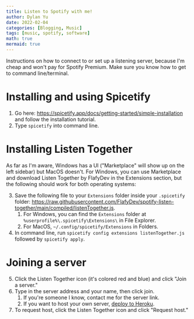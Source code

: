 ```yaml
---
title: Listen to Spotify with me!
author: Dylan Yu
date: 2022-02-04
categories: [Blogging, Music]
tags: [music, spotify, software]
math: true
mermaid: true
---
```


Instructions on how to connect to or set up a listening server, because I'm cheap and won't pay for Spotify Premium. Make sure you know how to get to command line/terminal.

# Installing and using Spicetify
1. Go here: https://spicetify.app/docs/getting-started/simple-installation and follow the installation tutorial.
2. Type `spicetify` into command line.

# Installing Listen Together
As far as I'm aware, Windows has a UI ("Marketplace" will show up on the left sidebar) but MacOS doesn't. For Windows, you can use Marketplace and download Listen Together by FlafyDev in the Extensions section, but the following should work for both operating systems:

3. Save the following file to your `Extensions` folder inside your `.spicetify` folder: https://raw.githubusercontent.com/FlafyDev/spotify-listen-together/main/compiled/listenTogether.js.
   1. For Windows, you can find the `Extensions` folder at `%userprofile%\.spicetify\Extensions\` in File Explorer.
   2. For MacOS, `~/.config/spicetify/Extensions` in Folders.
4. In command line, run `spicetify config extensions listenTogether.js` followed by `spicetify apply`.

# Joining a server
5. Click the Listen Together icon (it's colored red and blue) and click "Join a server."
6. Type in the server address and your name, then click join.
   1. If you're someone I know, contact me for the server link.
   2. If you want to host your own server, [deploy to Heroku](https://github.com/FlafyDev/spotify-listen-together#creating-a-server).
7. To request host, click the Listen Together icon and click "Request host."